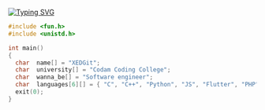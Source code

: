 [![Typing SVG](https://readme-typing-svg.herokuapp.com?color=%23539BF5&size=40&center=true&multiline=true&width=900&lines=Hello+coders%2C+XEDGit+here+%F0%9F%96%96)](https://git.io/typing-svg)

```C
#include <fun.h>
#include <unistd.h>

int main()
{
  char  name[] = "XEDGit";
  char  university[] = "Codam Coding College";
  char  wanna_be[] = "Software engineer";
  char  languages[6][] = { "C", "C++", "Python", "JS", "Flutter", "PHP" };
  exit(0);
}
```
